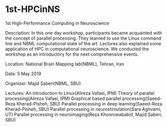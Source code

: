 # 1st-HPCinNS
1st High-Performance Computing in Neuroscience

Description:
In this one day workshop, participants became acquainted with the concept of parallel processing. They learned to use the Linux command line and NBML computational state of the art. Lectures also explained some application of HPC in computational neuroscience. We conducted the workshop as an introductory for the next comprehensive events. 

Location: National Brain Mapping lab(NBML), Tehran, Iran

Date: 5 May 2019

Organizer: 
Majid Saberi(NBML, SBU)

Lectures:
An introduction to Linux(Alireza Vafaei, IPM)
Theory of parallel processing(Alireza Vafaei, IPM)
Graphical based parallel processing(Saeed-Reza Kherad-Pisheh, SBU)
Parallel processing in deep learning(Saeed-Reza Kherad-Pisheh, SBU)
Parallel processing in neurostimulation(Sara Aghvami, UT)
Parallel processing in neuroimaging(Reza Khosrowababid, Majid Saberi, SBU)

